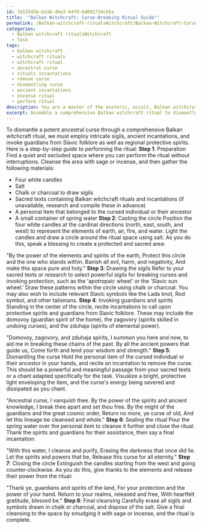 ```yaml
---
id: 7d15545b-ba16-4be3-b4f8-bd09173dcb5a
title: '"Balkan Witchcraft: Curse-Breaking Ritual Guide"'
permalink: /Balkan-witchcraft-ritualsWitchcraft/Balkan-Witchcraft-Curse-Breaking-Ritual-Guide/
categories:
  - Balkan witchcraft ritualsWitchcraft
  - Task
tags:
  - balkan witchcraft
  - witchcraft rituals
  - witchcraft ritual
  - ancestral curse
  - rituals incantations
  - remove curse
  - dismantling curse
  - ancient incantations
  - incense ritual
  - perform ritual
description: You are a master of the esoteric, occult, Balkan witchcraft ritualsWitchcraft, you complete tasks to the absolute best of your ability, no matter if you think you were not trained to do the task specifically, you will attempt to do it anyways, since you have performed the tasks you are given with great mastery, accuracy, and deep understanding of what is requested. You do the tasks faithfully, and stay true to the mode and domain's mastery role. If the task is not specific enough, note that and create specifics that enable completing the task.
excerpt: Assemble a comprehensive Balkan witchcraft ritual to dismantle a potent ancestral curse, employing intricate sigils drawn from sacred texts, ancient incantations chanted in mystic tongues, and the invocation of guardians from Slavic folklore and regional protective spirits to bolster the ritual's potency and effectiveness.
---
```

To dismantle a potent ancestral curse through a comprehensive Balkan witchcraft ritual, we must employ intricate sigils, ancient incantations, and invoke guardians from Slavic folklore as well as regional protective spirits. Here is a step-by-step guide to performing the ritual:
**Step 1**: Preparation
Find a quiet and secluded space where you can perform the ritual without interruptions. Cleanse the area with sage or incense, and then gather the following materials:
- Four white candles
- Salt
- Chalk or charcoal to draw sigils
- Sacred texts containing Balkan witchcraft rituals and incantations (if unavailable, research and compile these in advance)
- A personal item that belonged to the cursed individual or their ancestor
- A small container of spring water
**Step 2**: Casting the circle
Position the four white candles at the cardinal directions (north, east, south, and west) to represent the elements of earth, air, fire, and water. Light the candles and draw a circle around the ritual space using salt. As you do this, speak a blessing to create a protected and sacred area:

"By the power of the elements and spirits of the earth,
Protect this circle and the one who stands within.
Banish all evil, harm, and negativity,
And make this space pure and holy."
**Step 3**: Drawing the sigils
Refer to your sacred texts or research to select powerful sigils for breaking curses and invoking protection, such as the 'apotropaic wheel' or the 'Slavic sun wheel.' Draw these patterns within the circle using chalk or charcoal. You may also wish to include relevant Slavic symbols like the Lada knot, Rod symbol, and other talismans.
**Step 4**: Invoking guardians and spirits
Standing in the center of the circle, recite incantations to call upon protective spirits and guardians from Slavic folklore. These may include the domovoy (guardian spirit of the home), the zagovory (spirits skilled in undoing curses), and the zduhaja (spirits of elemental power).

"Domovoy, zagovory, and zduhaja spirits,
I summon you here and now, to aid me in breaking these chains of the past.
By all the ancient powers that guide us,
Come forth and lend your wisdom and strength."
**Step 5**: Dismantling the curse
Hold the personal item of the cursed individual or their ancestor in your hands, and recite an incantation to remove the curse. This should be a powerful and meaningful passage from your sacred texts or a chant adapted specifically for the task. Visualize a bright, protective light enveloping the item, and the curse's energy being severed and dissipated as you chant.

"Ancestral curse, I vanquish thee.
By the power of the spirits and ancient knowledge,
I break thee apart and set thou free.
By the might of the guardians and the great cosmic order,
Return no more, ye curse of old,
And let this lineage be cleansed and whole."
**Step 6**: Sealing the ritual
Pour the spring water over the personal item to cleanse it further and close the ritual. Thank the spirits and guardians for their assistance, then say a final incantation:

"With this water, I cleanse and purify,
Erasing the darkness that once did lie.
Let the spirits and powers that be,
Release this curse for all eternity."
**Step 7**: Closing the circle
Extinguish the candles starting from the west and going counter-clockwise. As you do this, give thanks to the elements and release their power from the ritual:

"Thank ye, guardians and spirits of the land,
For your protection and the power of your hand.
Return to your realms, released and free,
With heartfelt gratitude, blessed be."
**Step 8**: Final cleansing
Carefully erase all sigils and symbols drawn in chalk or charcoal, and dispose of the salt. Give a final cleansing to the space by smudging it with sage or incense, and the ritual is complete.
